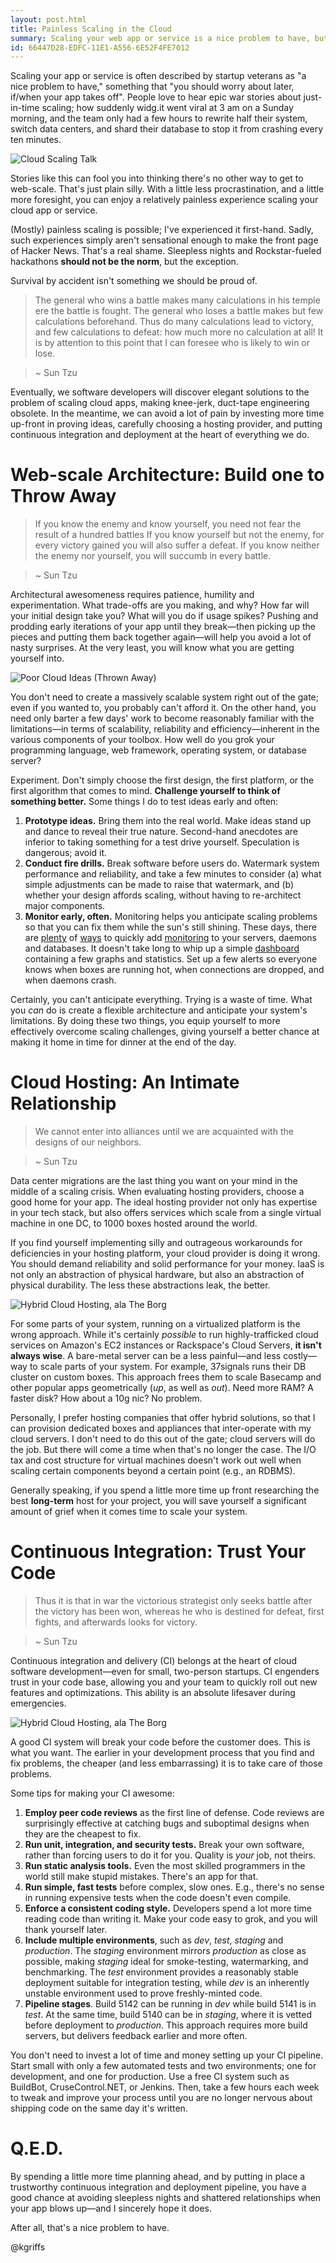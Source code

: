 ```yaml
---
layout: post.html
title: Painless Scaling in the Cloud
summary: Scaling your web app or service is a nice problem to have, but just because you may never need to do it, doesn't mean you shouldn't plan for it.
id: 66447D28-EDFC-11E1-A556-6E52F4FE7012
---
```


Scaling your app or service is often described by startup veterans as "a nice problem to have," something that "you should worry about later, if/when your app takes off". People love to hear epic war stories about just-in-time scaling; how suddenly widg.it went viral at 3 am on a Sunday morning, and the team only had a few hours to rewrite half their system, switch data centers, and shard their database to stop it from crashing every ten minutes.

<img src="/assets/images/cloud-scaling-talk.png" alt="Cloud Scaling Talk" />

Stories like this can fool you into thinking there's no other way to get to web-scale. That's just plain silly. With a little less procrastination, and a little more foresight, you can enjoy a relatively painless experience scaling your cloud app or service.

(Mostly) painless scaling is possible; I've experienced it first-hand. Sadly, such experiences simply aren't sensational enough to make the front page of Hacker News. That's a real shame. Sleepless nights and Rockstar-fueled hackathons **should not be the norm**, but the exception. 

Survival by accident isn't something we should be proud of. 

> The general who wins a battle makes many calculations in his temple ere the battle is fought. The general who loses a battle makes but few calculations beforehand. Thus do many calculations lead to victory, and few calculations to defeat: how much more no calculation at all! It is by attention to this point that I can foresee who is likely to win or lose.

> ~ Sun Tzu 

Eventually, we software developers will discover elegant solutions to the problem of scaling cloud apps, making knee-jerk, duct-tape engineering obsolete. In the meantime, we can avoid a lot of pain by investing more time up-front in proving ideas, carefully choosing a hosting provider, and putting continuous integration and deployment at the heart of everything we do.

# Web-scale Architecture: Build one to Throw Away

> If you know the enemy and know yourself, you need not fear the result of a hundred battles If you know yourself but not the enemy, for every victory gained you will also suffer a defeat. If you know neither the enemy nor yourself, you will succumb in every battle.

> ~ Sun Tzu 

Architectural awesomeness requires patience, humility and experimentation. What trade-offs are you making, and why? How far will your initial design take you? What will you do if usage spikes? Pushing and prodding early iterations of your app until they break&mdash;then picking up the pieces and putting them back together again&mdash;will help you avoid a lot of nasty surprises. At the very least, you will know what you are getting yourself into.

<img class="left" src="/assets/images/poor-cloud-ideas.png" alt="Poor Cloud Ideas (Thrown Away)" />

You don't need to create a massively scalable system right out of the gate; even if you wanted to, you probably can't afford it. On the other hand, you need only barter a few days' work to become reasonably familiar with the limitations&mdash;in terms of scalability, reliability and efficiency&mdash;inherent in the various components of your toolbox. How well do you grok your programming language, web framework, operating system, or database server?

Experiment. Don't simply choose the first design, the first platform, or the first algorithm that comes to mind. **Challenge yourself to think of something better.** Some things I do to test ideas early and often:

  1. **Prototype ideas.** Bring them into the real world. Make ideas stand up and dance to reveal their true nature. Second-hand anecdotes are inferior to taking something for a test drive yourself. Speculation is dangerous; avoid it. 
  1. **Conduct fire drills.** Break software before users do. Watermark system performance and reliability, and take a few minutes to consider (a) what simple adjustments can be made to raise that watermark, and (b) whether your design affords scaling, without having to re-architect major components.
  1. **Monitor early, often.** Monitoring helps you anticipate scaling problems so that you can fix them while the sun's still shining. These days, there are [plenty][statsd] of [ways][cloud-monitoring] to quickly add [monitoring][cloud-watch] to your servers, daemons and databases. It doesn't take long to whip up a simple [dashboard][graphite] containing a few graphs and statistics. Set up a few alerts so everyone knows when boxes are running hot, when connections are dropped, and when daemons crash.

[statsd]: https://github.com/etsy/statsd
[cloud-monitoring]: http://www.rackspace.com/cloud/public/monitoring/
[cloud-watch]: http://aws.amazon.com/cloudwatch/
[graphite]: http://graphite.wikidot.com/


Certainly, you can't anticipate everything. Trying is a waste of time. What you *can* do is create a flexible architecture and anticipate your system's limitations. By doing these two things, you equip yourself to more effectively overcome scaling challenges, giving yourself a better chance at making it home in time for dinner at the end of the day.

# Cloud Hosting: An Intimate Relationship

> We cannot enter into alliances until we are acquainted with the designs of our neighbors.

> ~ Sun Tzu

Data center migrations are the last thing you want on your mind in the middle of a scaling crisis. When evaluating hosting providers, choose a good home for your app. The ideal hosting provider not only has expertise in your tech stack, but also offers services which scale from a single virtual machine in one DC, to 1000 boxes hosted around the world.

If you find yourself implementing silly and outrageous workarounds for deficiencies in your hosting platform, your cloud provider is doing it wrong. You should demand reliability and solid performance for your money. IaaS is not only an abstraction of physical hardware, but also an abstraction of physical durability. The less these abstractions leak, the better.

<img src="/assets/images/cloud-borg.png" alt="Hybrid Cloud Hosting, ala The Borg" />

For some parts of your system, running on a virtualized platform is the wrong approach. While it's certainly *possible* to run highly-trafficked cloud services on Amazon's EC2 instances or Rackspace's Cloud Servers, **it isn't always wise**. A bare-metal server can be a less painful&mdash;and less costly&mdash;way to scale parts of your system. For example, 37signals runs their DB cluster on custom boxes. This approach frees them to scale Basecamp and other popular apps geometrically (*up*, as well as *out*). Need more RAM? A faster disk? How about a 10g nic? No problem.

Personally, I prefer hosting companies that offer hybrid solutions, so that I can provision dedicated boxes and appliances that inter-operate with my cloud servers. I don't need to do this out of the gate; cloud servers will do the job. But there will come a time when that's no longer the case. The I/O tax and cost structure for virtual machines doesn't work out well when scaling certain components beyond a certain point (e.g., an RDBMS).

Generally speaking, if you spend a little more time up front researching the best **long-term** host for your project, you will save yourself a significant amount of grief when it comes time to scale your system.

# Continuous Integration: Trust Your Code

> Thus it is that in war the victorious strategist only seeks battle after the victory has been won, whereas he who is destined for defeat, first fights, and afterwards looks for victory.

> ~ Sun Tzu

Continuous integration and delivery (CI) belongs at the heart of cloud software development&mdash;even for small, two-person startups. CI engenders trust in your code base, allowing you and your team to quickly roll out new features and optimizations. This ability is an absolute lifesaver during emergencies.

<img class="center" src="/assets/images/cloud-continuous-integration.png" alt="Hybrid Cloud Hosting, ala The Borg" />

A good CI system will break your code before the customer does. This is what you want. The earlier in your development process that you find and fix problems, the cheaper (and less embarrassing) it is to take care of those problems.

Some tips for making your CI awesome:

  1. **Employ peer code reviews** as the first line of defense. Code reviews are surprisingly effective at catching bugs and suboptimal designs when they are the cheapest to fix.
  1. **Run unit, integration, and security tests.** Break your own software, rather than forcing users to do it for you. Quality is *your* job, not theirs.
  1. **Run static analysis tools.** Even the most skilled programmers in the world still make stupid mistakes. There's an app for that.
  1. **Run simple, fast tests** before complex, slow ones. E.g., there's no sense in running expensive tests when the code doesn't even compile.
  1. **Enforce a consistent coding style.** Developers spend a lot more time reading code than writing it. Make your code easy to grok, and you will thank yourself later.
  1. **Include multiple environments**, such as *dev*, *test*, *staging* and *production*. The *staging* environment mirrors *production* as close as possible, making *staging* ideal for smoke-testing, watermarking, and benchmarking. The *test* environment provides a reasonably stable deployment suitable for integration testing, while *dev* is an inherently unstable environment used to prove freshly-minted code.
  1. **Pipeline stages**. Build 5142 can be running in *dev* while build 5141 is in *test*. At the same time, build 5140 can be in *staging*, where it is vetted before deployment to *production*. This approach requires more build servers, but delivers feedback earlier and more often.

You don't need to invest a lot of time and money setting up your CI pipeline. Start small with only a few automated tests and two environments; one for development, and one for production. Use a free CI system such as BuildBot, CruseControl.NET, or Jenkins. Then, take a few hours each week to tweak and improve your process until you are no longer nervous about shipping code on the same day it's written.

# Q.E.D.

By spending a little more time planning ahead, and by putting in place a trustworthy continuous integration and deployment pipeline, you have a good chance at avoiding sleepless nights and shattered relationships when your app blows up&mdash;and I sincerely hope it does.

After all, that's a nice problem to have.

@kgriffs
